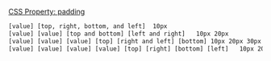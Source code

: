 [CSS Property: padding](http://htmldog.com/references/css/properties/padding/#)
```diff
[value]	[top, right, bottom, and left]	10px
[value] [value]	[top and bottom] [left and right]	10px 20px
[value] [value] [value]	[top] [right and left] [bottom]	10px 20px 30px
[value] [value] [value] [value]	[top] [right] [bottom] [left]	10px 20px 30px 40px

```
